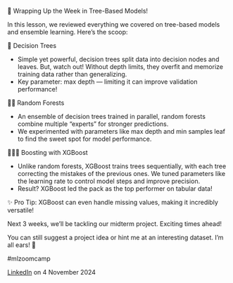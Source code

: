 🌳 Wrapping Up the Week in Tree-Based Models!

In this lesson, we reviewed everything we covered on tree-based models and ensemble learning. Here’s the scoop:

🌲 Decision Trees

- Simple yet powerful, decision trees split data into decision nodes and leaves. But, watch out! Without depth limits, they overfit and memorize training data rather than generalizing.
- Key parameter: max depth — limiting it can improve validation performance!

🌲🌲 Random Forests

- An ensemble of decision trees trained in parallel, random forests combine multiple “experts” for stronger predictions.
- We experimented with parameters like max depth and min samples leaf to find the sweet spot for model performance.

🌲🌲🌲 Boosting with XGBoost

- Unlike random forests, XGBoost trains trees sequentially, with each tree correcting the mistakes of the previous ones. We tuned parameters like the learning rate to control model steps and improve precision.
- Result? XGBoost led the pack as the top performer on tabular data!

✨ Pro Tip: XGBoost can even handle missing values, making it incredibly versatile!

Next 3 weeks, we’ll be tackling our midterm project. Exciting times ahead!

You can still suggest a project idea or hint me at an interesting dataset. I’m all ears! 🌟

#mlzoomcamp

[LinkedIn](https://www.linkedin.com/posts/tillmeineke_mlzoomcamp-activity-7259335214248706049-Lsqj?utm_source=share&utm_medium=member_desktop) on 4 November 2024